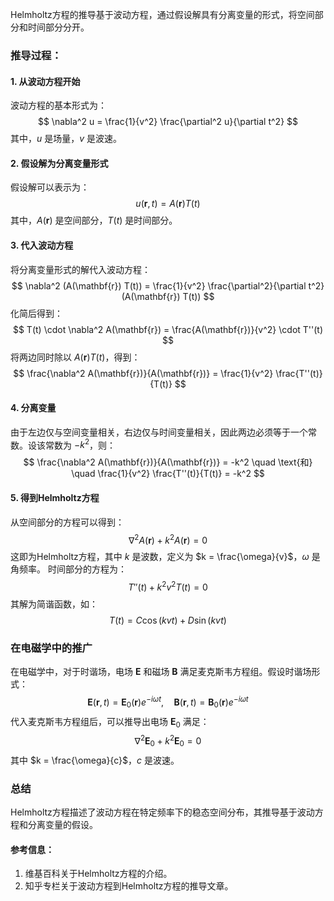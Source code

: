 
Helmholtz方程的推导基于波动方程，通过假设解具有分离变量的形式，将空间部分和时间部分分开。
### 推导过程：
#### 1. 从波动方程开始
波动方程的基本形式为：
$$
\nabla^2 u = \frac{1}{v^2} \frac{\partial^2 u}{\partial t^2}
$$
其中，$u$ 是场量，$v$ 是波速。
#### 2. 假设解为分离变量形式
假设解可以表示为：
$$
u(\mathbf{r}, t) = A(\mathbf{r}) T(t)
$$
其中，$A(\mathbf{r})$ 是空间部分，$T(t)$ 是时间部分。
#### 3. 代入波动方程
将分离变量形式的解代入波动方程：
$$
\nabla^2 (A(\mathbf{r}) T(t)) = \frac{1}{v^2} \frac{\partial^2}{\partial t^2} (A(\mathbf{r}) T(t))
$$
化简后得到：
$$
T(t) \cdot \nabla^2 A(\mathbf{r}) = \frac{A(\mathbf{r})}{v^2} \cdot T''(t)
$$
将两边同时除以 $A(\mathbf{r}) T(t)$，得到：
$$
\frac{\nabla^2 A(\mathbf{r})}{A(\mathbf{r})} = \frac{1}{v^2} \frac{T''(t)}{T(t)}
$$
#### 4. 分离变量
由于左边仅与空间变量相关，右边仅与时间变量相关，因此两边必须等于一个常数。设该常数为 $-k^2$，则：
$$
\frac{\nabla^2 A(\mathbf{r})}{A(\mathbf{r})} = -k^2 \quad \text{和} \quad \frac{1}{v^2} \frac{T''(t)}{T(t)} = -k^2
$$
#### 5. 得到Helmholtz方程
从空间部分的方程可以得到：
$$
\nabla^2 A(\mathbf{r}) + k^2 A(\mathbf{r}) = 0
$$
这即为Helmholtz方程，其中 $k$ 是波数，定义为 $k = \frac{\omega}{v}$，$\omega$ 是角频率。
时间部分的方程为：
$$
T''(t) + k^2 v^2 T(t) = 0
$$
其解为简谐函数，如：
$$
T(t) = C \cos(kvt) + D \sin(kvt)
$$
### 在电磁学中的推广
在电磁学中，对于时谐场，电场 $\mathbf{E}$ 和磁场 $\mathbf{B}$ 满足麦克斯韦方程组。假设时谐场形式：
$$
\mathbf{E}(\mathbf{r}, t) = \mathbf{E}_0(\mathbf{r}) e^{-i \omega t}, \quad \mathbf{B}(\mathbf{r}, t) = \mathbf{B}_0(\mathbf{r}) e^{-i \omega t}
$$
代入麦克斯韦方程组后，可以推导出电场 $\mathbf{E}_0$ 满足：
$$
\nabla^2 \mathbf{E}_0 + k^2 \mathbf{E}_0 = 0
$$
其中 $k = \frac{\omega}{c}$，$c$ 是波速。
### 总结
Helmholtz方程描述了波动方程在特定频率下的稳态空间分布，其推导基于波动方程和分离变量的假设。
#### 参考信息：
1. 维基百科关于Helmholtz方程的介绍。
2. 知乎专栏关于波动方程到Helmholtz方程的推导文章。 
